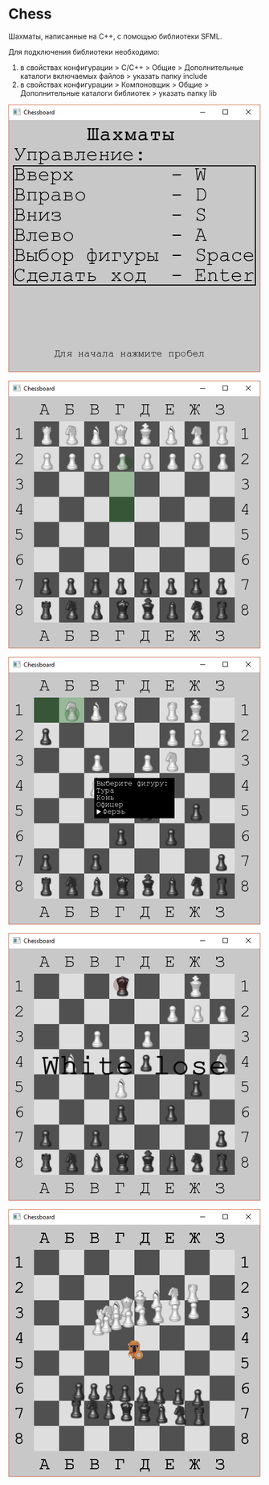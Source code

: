 # Chess
Шахматы, написанные на C++, с помощью библиотеки SFML.

Для подключения библиотеки необходимо:
1. в свойствах конфигурации > C/C++ > Общие > Дополнительные каталоги включаемых файлов > указать папку include
2. в свойствах конфигурации > Компоновщик > Общие > Дополнительные каталоги библиотек > указать папку lib

![Стартовый экран](https://github.com/LoysoPandohva/Chess_game/blob/master/screenshot/Стартовый%20экран.png)

![Возможный ход](https://github.com/LoysoPandohva/Chess_game/blob/master/screenshot/Подцветка%20возможного%20хода%20пешки.png)

![Меню выбора фигуры](https://github.com/LoysoPandohva/Chess_game/blob/master/screenshot/Меню%20выбора%20фигуры%20на%20замену%20пешке.png)

![Победа белых](https://github.com/LoysoPandohva/Chess_game/blob/master/screenshot/Экран%20победы%20белых.png)

![Пасхалка](https://github.com/LoysoPandohva/Chess_game/blob/master/screenshot/Начало%20пасхалки.png)
